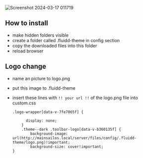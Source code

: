 

![Screenshot 2024-03-17 011719](https://github.com/bumbeng/Fluidd_theme_simple/assets/111509593/addb324b-dfe0-45f0-be00-8b08f3a92515)

## How to install
- make hidden folders visible
- create a folder called .fluidd-theme in config section
- copy the downloaded files into this folder
- reload browser

## Logo change
- name an picture to logo.png
- put this image to .fluidd-theme
- insert these lines with `!! your url !!` of the logo.png file into custom.css

      .logo-wrapper[data-v-7fe7065f] {
      
            display: none;
          }
          .theme--dark .toolbar-logo[data-v-b360135f] {
              background-image: url(http://mainsailos.local/server/files/config/.fluidd-theme/logo.png)!important;
              background-size: cover!important;
      }

